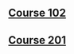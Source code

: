  ## [Course 102](https://github.com/jessicaporter98/Reading-notes/tree/main/102)

 
 ## [Course 201](https://github.com/jessicaporter98/Reading-notes/tree/main/201)




 
